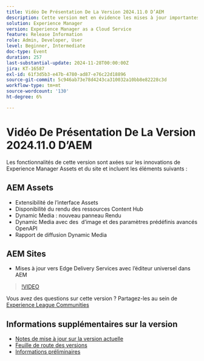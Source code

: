 ```yaml
---
title: Vidéo De Présentation De La Version 2024.11.0 D’AEM
description: Cette version met en évidence les mises à jour importantes apportées à Adobe Experience Manager (AEM) Sites et Assets, notamment l’extensibilité améliorée de l’interface, les nouvelles options de rendu, les modificateurs d’image avancés et les améliorations apportées à Edge Delivery Services avec l’éditeur universel dans AEM.
solution: Experience Manager
version: Experience Manager as a Cloud Service
feature: Release Information
role: Admin, Developer, User
level: Beginner, Intermediate
doc-type: Event
duration: 257
last-substantial-update: 2024-11-28T00:00:00Z
jira: KT-16587
exl-id: 61f3d5b3-e47b-4780-ad87-e76c22d18896
source-git-commit: 5c946ab73e78d4243ca310032a10bb8e82228c3d
workflow-type: tm+mt
source-wordcount: '130'
ht-degree: 6%

---
```


# Vidéo De Présentation De La Version 2024.11.0 D’AEM

Les fonctionnalités de cette version sont axées sur les innovations de Experience Manager Assets et du site et incluent les éléments suivants :

## AEM Assets

* Extensibilité de l’interface Assets &#x200B;
* Disponibilité du rendu des ressources Content Hub &#x200B;
* Dynamic Media : nouveau panneau Rendu&#x200B;
* Dynamic Media avec des &#x200B; d’image et des paramètres prédéfinis avancés OpenAPI &#x200B;
* Rapport de diffusion Dynamic Media&#x200B;

## AEM Sites

* Mises à jour vers Edge Delivery Services avec l’&#x200B;éditeur universel dans AEM

>[!VIDEO](https://video.tv.adobe.com/v/3440922/?learn=on&enablevpops&captions=fre_fr)

Vous avez des questions sur cette version ?  Partagez-les au sein de [Experience League Communities](https://adobe.ly/3ZKpM0u)

## Informations supplémentaires sur la version

* [Notes de mise à jour sur la version actuelle](https://experienceleague.adobe.com/docs/experience-manager-cloud-service/content/release-notes/home.html?lang=fr)
* [Feuille de route des versions](https://experienceleague.adobe.com/docs/experience-manager-release-information/aem-release-updates/update-releases-roadmap.html?lang=fr)
* [Informations préliminaires](https://experienceleague.adobe.com/docs/experience-manager-cloud-service/content/release-notes/prerelease.html?lang=fr)
